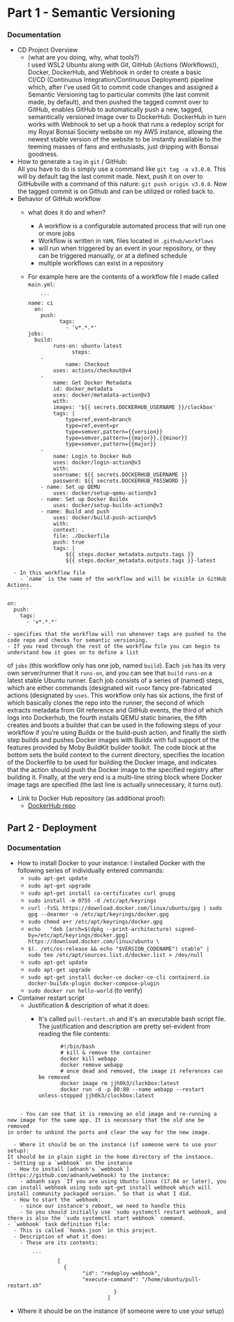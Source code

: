 # Part 1 - Semantic Versioning  

### Documentation  

- CD Project Overview
  - (what are you doing, why, what tools?)  
    I used WSL2 Ubuntu along with Git, GitHub (Actions (Workflows)), Docker, DockerHub, and Webhook in order to create a basic   
    CI/CD (Continuous Integration/Continuous Deployment) pipeline which, after I've used Git to commit code changes 
    and assigned a Semantic Versioning tag to particular commits (the last commit made, by default), and then pushed the tagged commit over to GitHub, enables 
    GitHub to automatically push a new, tagged, semantically versioned image over to DockerHub. DockerHub in turn works with Webhook 
    to set up a hook that runs a redeploy script for my Royal Bonsai Society website on my AWS instance, allowing the newest stable version of the 
    website to be instantly available to the teeming masses of fans and enthusiasts, just dripping with Bonsai goodness.  
- How to generate a `tag` in `git` / GitHub:   
  All you have to do is simply use a command like `git tag -a v3.0.0`. This will by default tag the last commit made. Next, push it on over to GitHubville 
  with a command of this nature: `git push origin v3.0.0`. Now the tagged commit is on Github and can be utilized or rolled back to. 
- Behavior of GitHub workflow
  - what does it do and when? 
    - A workflow is a configurable automated process that will run one or more jobs
    - Workflow is written in `YAML` files located in `.github/workflows`
    - will run when triggered by an event in your repository, or they can be triggered manually, or at a defined schedule
    - multiple workflows can exist in a repository
  - For example here are the contents of a workflow file I made called `main.yml`: 
 
    		```
		name: ci
		  on:
  		    push:
    		      tags:
      		        - 'v*.*.*'      
		jobs:
  		  build:
    		    runs-on: ubuntu-latest
    	              steps:
      		- 
                    name: Checkout
        		uses: actions/checkout@v4
      		- 
        		name: Get Docker Metadata
        		id: docker_metadata
        		uses: docker/metadata-action@v3
        		with:
          		images: '${{ secrets.DOCKERHUB_USERNAME }}/clockbox'
          		tags: |
            		type=ref,event=branch
            		type=ref,event=pr
            		type=semver,pattern={{version}}
            		type=semver,pattern={{major}}.{{minor}}
            		type=semver,pattern={{major}}
      		- 
        		name: Login to Docker Hub
        		uses: docker/login-action@v3
        		with:
          		username: ${{ secrets.DOCKERHUB_USERNAME }}
          		password: ${{ secrets.DOCKERHUB_PASSWORD }}
      		- name: Set up QEMU
        		uses: docker/setup-qemu-action@v3
      		- name: Set up Docker Buildx
        		uses: docker/setup-buildx-action@v3
      		- name: Build and push
        		uses: docker/build-push-action@v5
        		with:
          		context: .
          		file: ./Dockerfile
          		push: true
          		tags: |
            		${{ steps.docker_metadata.outputs.tags }}
            		${{ steps.docker_metadata.outputs.tags }}-latest
```
  - In this workflow file 
    - `name` is the name of the workflow and will be visible in GitHub Actions. 
    ```

on:
  push:
    tags:
      - 'v*.*.*'
```
    - specifies that the workflow will run whenever tags are pushed to the code repo and checks for semantic versioning. 
    - If you read through the rest of the workflow file you can begin to understand how it goes on to define a list 
   of `jobs` (this workflow only has one job, named `build`). Each `job` has its very own server/runner that it `runs-on`, 
   and you can see that `build` `runs-on` a latest stable Ubuntu runner. Each job consists of a series of (named) steps, which are either commands
   (designated wit `run`or fancy pre-fabricated actions (designated by `uses`. This workflow only has six actions, the first of which basically clones 
   the repo into the runner, the second of which extracts metadata from Git reference and GitHub events, the third of which logs into Dockerhub, 
   the fourth installs QEMU static binaries, the fifth creates and boots a builder that can be used in the following steps of 
   your workflow if you’re using Buildx or the build-push action, and finally the sixth step builds and pushes Docker images 
   with Buildx with full support of the features provided by Moby BuildKit builder toolkit. The code block at the bottom 
   sets the build context to the current directory, specifies the location of the Dockerfile to be used for building the Docker image, 
   and indicates that the action should push the Docker image to the specified registry after building it. Finally, at the very end 
   is a multi-line string block where Docker image tags are specified (the last line is actually unnecessary, it turns out).
- Link to Docker Hub repository (as additional proof): 
	- [DockerHub repo](https://hub.docker.com/repository/docker/jjh0k3/clockbox/general)

## Part 2 - Deployment 

### Documentation 

- How to install Docker to your instance: 
  I installed Docker with the following series of individually entered commands: 
    - `sudo apt-get update` 
    - `sudo apt-get upgrade` 
    - `sudo apt-get install ca-certificates curl gnupg`
    - `sudo install -m 0755 -d /etc/apt/keyrings`
    - `curl -fsSL https://download.docker.com/linux/ubuntu/gpg | sudo gpg --dearmor -o /etc/apt/keyrings/docker.gpg` 
    - `sudo chmod a+r /etc/apt/keyrings/docker.gpg` 
    - `echo   "deb [arch=$(dpkg --print-architecture) signed-by=/etc/apt/keyrings/docker.gpg] https://download.docker.com/linux/ubuntu \` 
    - `$(. /etc/os-release && echo "$VERSION_CODENAME") stable" |   sudo tee /etc/apt/sources.list.d/docker.list > /dev/null` 
    - `sudo apt-get update` 
    - `sudo apt-get upgrade` 
    - `sudo apt-get install docker-ce docker-ce-cli containerd.io docker-buildx-plugin docker-compose-plugin` 
    - `sudo docker run hello-world` (to verify) 
- Container restart script
  - Justification & description of what it does: 
    - It's called `pull-restart.sh` and it's an executable bash script file. The justification and 
   description are pretty sel-evident from reading the file contents: 

		 ```
				#!/bin/bash
				# kill & remove the container
				docker kill webapp
				docker remove webapp
				# once dead and removed, the image it references can be removed
				docker image rm jjh0k3/clockbox:latest
				docker run -d -p 80:80 --name webapp --restart unless-stopped jjh0k3/clockbox:latest 

``` 

    - You can see that it is removing an old image and re-running a new image for the same app. It is necessary that the old one be removed 
in order to unbind the ports and clear the way for the new image. 

  - Where it should be on the instance (if someone were to use your setup): 
It should be in plain sight in the home directory of the instance. 
- Setting up a `webhook` on the instance
  - How to install [adnanh's `webhook`](https://github.com/adnanh/webhook) to the instance: 
    - adnanh says `If you are using Ubuntu linux (17.04 or later), you can install webhook using sudo apt-get install webhook which will install community packaged version.` So that is what I did. 
  - How to start the `webhook: 
    - since our instance's reboot, we need to handle this 
    - So you should initially use `sudo systemctl restart webhook, and there is also the `sudo systemctl start webhook` command. 
- `webhook` task definition file: 
  - This is called `hooks.json` in this project. 
  - Description of what it does: 
    - These are its contents: 

		``` 
				[
  				  {
    				    "id": "redeploy-webhook",
    				    "execute-command": "/home/ubuntu/pull-restart.sh"
                                  }
                                ] 

```






  - Where it should be on the instance (if someone were to use your setup)
